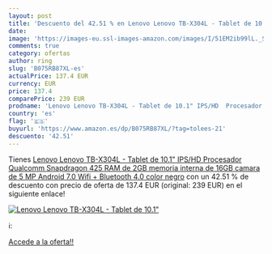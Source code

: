 ```yaml
---
layout: post
title: 'Descuento del 42.51 % en Lenovo Lenovo TB-X304L - Tablet de 10.1"'
date: 
image: 'https://images-eu.ssl-images-amazon.com/images/I/51EM2ib99lL._SL200_.jpg'
comments: true
category: ofertas
author: ring
slug: 'B075RB87XL-es'
actualPrice: 137.4 EUR
currency: EUR
price: 137.4
comparePrice: 239 EUR
prodname: 'Lenovo Lenovo TB-X304L - Tablet de 10.1" IPS/HD  Procesador Qualcomm Snapdragon 425  RAM de 2GB  memoria interna de 16GB  camara de 5 MP  Android 7.0  Wifi + Bluetooth 4.0  color negro'
country: 'es'
flag: '🇪🇸'
buyurl: 'https://www.amazon.es/dp/B075RB87XL/?tag=tolees-21'
descuento: '42.51'
---
```


Tienes [Lenovo Lenovo TB-X304L - Tablet de 10.1" IPS/HD  Procesador Qualcomm Snapdragon 425  RAM de 2GB  memoria interna de 16GB  camara de 5 MP  Android 7.0  Wifi + Bluetooth 4.0  color negro](https://www.amazon.es/dp/B075RB87XL/?tag=tolees-21) con un 42.51 % de descuento con precio de oferta de 137.4 EUR (original: 239 EUR) en el siguiente enlace!

[![Lenovo Lenovo TB-X304L - Tablet de 10.1"](https://images-eu.ssl-images-amazon.com/images/I/51EM2ib99lL._SL200_.jpg)](https://www.amazon.es/dp/B075RB87XL/?tag=tolees-21)

ℹ️:


[Accede a la oferta!!](https://www.amazon.es/dp/B075RB87XL/?tag=tolees-21)
